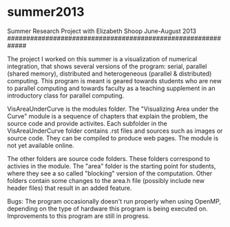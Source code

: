 summer2013
==========

Summer Research Project with Elizabeth Shoop June-August 2013
#############################################################

The project I worked on this summer is a visualization of numerical integration, that shows several versions of the program:
serial, parallel (shared memory), distributed and heterogeneous (parallel & distributed) computing.
This program is meant is geared towards students who are new to parallel computing and towards faculty as a teaching
supplement in an introductory class for parallel computing.

VisAreaUnderCurve is the modules folder. The "Visualizing Area under the Curve" module is a sequence of chapters that
explain the problem, the source code and provide activites. Each subfolder in the VisAreaUnderCurve folder 
contains .rst files and sources such as images or source code. They can be compiled to produce web pages. The module is 
not yet available online.

The other folders are source code folders. These folders correspond to activies in the module. The "area" folder is the
starting point for students, where they see a so called "blocking" version of the computation. Other folders contain some 
changes to the area.h file (possibly include new header files) that result in an added feature.

Bugs: The program occasionally doesn't run properly when using OpenMP, depending on the type of hardware this program is
being executed on. Improvements to this program are still in progress.
